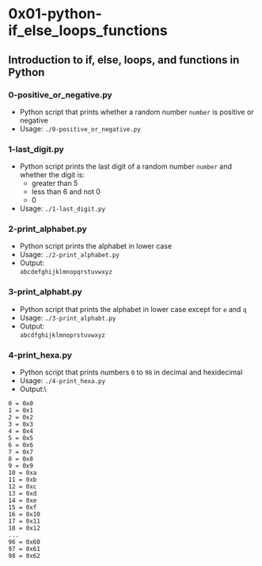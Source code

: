 # 0x01-python-if_else_loops_functions

## Introduction to if, else, loops, and functions in Python

### 0-positive_or_negative.py
* Python script that prints whether a random number `number` is positive or negative
* Usage: `./0-positive_or_negative.py`

### 1-last_digit.py
* Python script prints the last digit of a random number `number` and whether the digit is:
  * greater than 5
  * less than 6 and not 0
  * 0
* Usage: `./1-last_digit.py`

### 2-print_alphabet.py
* Python script prints the alphabet in lower case
* Usage: `./2-print_alphabet.py`
* Output:\
`abcdefghijklmnopqrstuvwxyz`

### 3-print_alphabt.py
* Python script that prints the alphabet in lower case except for `e` and `q`
* Usage: `./3-print_alphabt.py`
* Output:\
`abcdfghijklmnoprstuvwxyz`

### 4-print_hexa.py
* Python script that prints numbers `0` to `98` in decimal and hexidecimal
* Usage: `./4-print_hexa.py`
* Output:\
```
0 = 0x0
1 = 0x1
2 = 0x2
3 = 0x3
4 = 0x4
5 = 0x5
6 = 0x6
7 = 0x7
8 = 0x8
9 = 0x9
10 = 0xa
11 = 0xb
12 = 0xc
13 = 0xd
14 = 0xe
15 = 0xf
16 = 0x10
17 = 0x11
18 = 0x12
...
96 = 0x60
97 = 0x61
98 = 0x62
```
